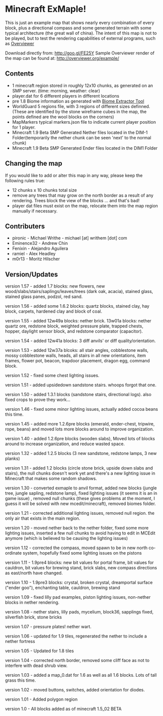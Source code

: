 Minecraft ExMaple!
=============

This is just an example map that shows nearly every combination of every block, plus a directional compass and some generated terrain with some typical architecture (the great wall of china). The intent of this map is not to be played, but to test the rendering capabilities of external programs, such as [Overviewer](https://github.com/overviewer/Minecraft-Overviewer) 

Download directly from: http://goo.gl/FE25Y
Sample Overviewer render of the map can be found at: http://overviewer.org/example/

Contents
-------

- 1 minecraft region stored in roughly 12x10 chunks, as generated on an SMP server. (time: morning, weather: clear) 
- player.dat for 6 different players in different locations
- pre 1.8 Biome information as generated with [Biome Extractor Tool](http://www.minecraftforum.net/viewtopic.php?f=1022&t=80902)
- WorldGuard 5 regions file, with 3 regions of different sizes definned. (These are identified by the stone wireframe cubes in the map, the points defined are the wool blocks on the corners)
- MapMarkers typical markers.json file to indicate current player position for 1 player.
- Minecraft 1.9 Beta SMP Generated Nether files located in the DIM-1 Folder(temporarily the nether chunk can be seen 'next' to the normal chunk)
- Minecraft 1.9 Beta SMP Generated Ender files located in the DIM1 Folder

Changing the map
-------

If you would like to add or alter this map in any way, please keep the following rules true:

- 12 chunks x 10 chunks total size
- remove any trees that may grow on the north border as a result of any rendering. Trees block the view of the blocks ... and that's bad!
- player dat files must exist on the map, relocate them into the map region manually if necessary.

Contributers
-------

* pironic - Michael Writhe - michael [at] writhem [dot] com
* Eminence32 - Andrew Chin
* Fenixin - Alejandro Aguilera
* ramiel - Alex Headley 
* m0r13 - Moritz Hilscher

Version/Updates
-------

version 1.57 - added 1.7 blocks: new flowers, new wood/slabs/stairs/saplings/leaves/trees (dark oak, acacia), stained glass, stained glass panes, podzol, red sand.

version 1.56 - added some 1.6.2 blocks: quartz blocks, stained clay, hay block, carpets, hardened clay and block of coal.

version 1.55 - added 12w49a blocks: nether brick. 13w01a blocks: nether quartz ore, redstone block, weighted pressure plate, trapped chests, hopper, daylight sensor block, and redstone comparator (capacitor).

version 1.54 - added 12w41a blocks: 3 diff anvils' or diff quality/orientation.

version 1.53 - added 12w37a blcoks: all stair angles, cobblestone walls, mossy cobblestone walls, heads, all stairs in all new orientations, item frames, flower pot, beacon, trapdoor placement, dragon egg, command block.

version 1.52 - fixed some chest lighting issues.

version 1.51 - added upsidedown sandstone stairs. whoops forgot that one.

version 1.50 - added 1.3.1 blocks (sandstone stairs, directional logs). also fixed crops to prove they work... 

version 1.46 - fixed some minor lighting issues, actually added cocoa beans this time.

version 1.45 - added more 1.2.6pre blocks (emerald, ender-chest, tripwire, rope, beans) and moved lots more blocks around to improve organization.

version 1.40 - added 1.2.6pre blocks (wooden slabs), Moved lots of blocks around to increase organization, and reduce wasted space.

version 1.32 - added 1.2.5 blocks (3 new sandstone, redstone lamps, 3 new planks)

version 1.31 - added 1.2 blocks (circle stone brick, upside down slabs and stairs), the null chunks doesn't work yet and there's a new lighting issue in Minecraft that makes some random shadows.

version 1.30 - converted exmaple to anvil format, added new blocks (jungle tree, jungle sapling, redstone lamp), fixed lighting issues (it seems it is an in game issue) , removed null chunks (these gives problems at the moment, I guess it will be solved with new mcedit/minecraft), removed biomes folder.

version 1.21 - corrected additional lighting issues, removed null region. the only air that exists in the main region.

version 1.20 - moved nether back to the nether folder, fixed some more lighting issues, inserted a few null chunks to avoid having to edit in MCEdit anymore (which is believed to be causing the lighting issues)

version 1.12 - corrected the compass, moved spawn to be in new north co-ordinate system, hopefully fixed some lighting issues on the pistons

version 1.11 - 1.9pre4 blocks: new bit values for portal frame, bit values for cauldron, bit values for brewing stand, brick slabs, new compass directions as east/north have changed.

version 1.10 - 1.9pre3 blocks: crystal, broken crystal, dreamportal surface ("ender goo"), enchanting table, cauldron, brewing stand 

version 1.09 - fixed lilly pad examples, piston lighting issues, non-nether blocks in nether rendering.

version 1.08 - nether stairs, lilly pads, mycelium, block36, sapplings fixed, silverfish brick, stone bricks

version 1.07 - pressure plates! nether wart.

version 1.06 - updated for 1.9 tiles, regenerated the nether to include a nether fortress

version 1.05 - Updated for 1.8 tiles

version 1.04 - corrected north border, removed some cliff face as not to interfere with dead shrub view.

version 1.03 - added a map_0.dat for 1.6 as well as all 1.6 blocks. Lots of tall grass this time.

version 1.02 - moved buttons, switches, added orientation for diodes.

version 1.01 - Added polygon region

version 1.0 - All blocks added as of minecraft 1.5_02 BETA
